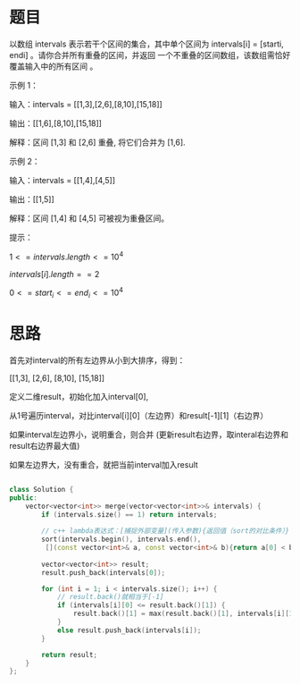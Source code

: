 # 题目
以数组 intervals 表示若干个区间的集合，其中单个区间为 intervals[i] = [starti, endi] 。请你合并所有重叠的区间，并返回 一个不重叠的区间数组，该数组需恰好覆盖输入中的所有区间 。

示例 1：

输入：intervals = [[1,3],[2,6],[8,10],[15,18]]

输出：[[1,6],[8,10],[15,18]]

解释：区间 [1,3] 和 [2,6] 重叠, 将它们合并为 [1,6].

示例 2：

输入：intervals = [[1,4],[4,5]]

输出：[[1,5]]

解释：区间 [1,4] 和 [4,5] 可被视为重叠区间。

提示：

$1 <= intervals.length <= 10^4$

$intervals[i].length == 2$

$0 <= start_i <= end_i <= 10^4$



# 思路

首先对interval的所有左边界从小到大排序，得到：

[[1,3],
    [2,6],
        [8,10],
            [15,18]]

定义二维result，初始化加入interval[0],

从1号遍历interval，对比interval[i][0]（左边界）和result[-1][1]（右边界）

如果interval左边界小，说明重合，则合并 (更新result右边界，取interal右边界和result右边界最大值)

如果左边界大，没有重合，就把当前interval加入result


```c++

class Solution {
public:
    vector<vector<int>> merge(vector<vector<int>>& intervals) {
        if (intervals.size() == 1) return intervals;
        
        // c++ lambda表达式：[捕捉外部变量](传入参数){返回值（sort的对比条件）}
        sort(intervals.begin(), intervals.end(),
         [](const vector<int>& a, const vector<int>& b){return a[0] < b[0]; });
         
        vector<vector<int>> result;
        result.push_back(intervals[0]);

        for (int i = 1; i < intervals.size(); i++) {
            // result.back()就相当于[-1]
            if (intervals[i][0] <= result.back()[1]) {
                result.back()[1] = max(result.back()[1], intervals[i][1]);
            }
            else result.push_back(intervals[i]);
        }

        return result;
    }
};

```